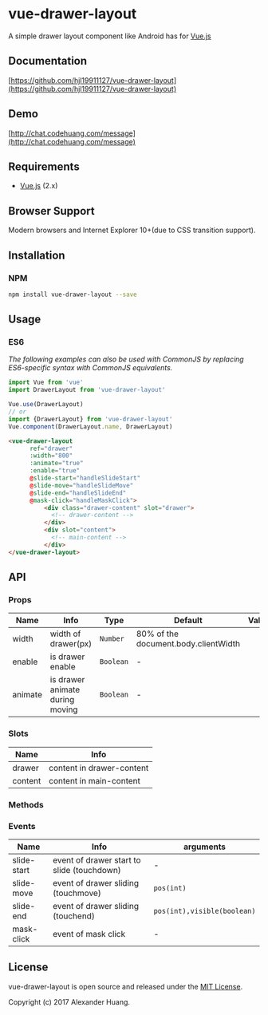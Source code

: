 # vue-drawer-layout
A simple drawer layout component like Android has for [Vue.js](http://vuejs.org)

## Documentation
[https://github.com/hjl19911127/vue-drawer-layout](https://github.com/hjl19911127/vue-drawer-layout)

## Demo
[http://chat.codehuang.com/message](http://chat.codehuang.com/message)

## Requirements
* [Vue.js](http://vuejs.org) (2.x)

## Browser Support
Modern browsers and Internet Explorer 10+(due to CSS transition support).

## Installation

### NPM

```bash
npm install vue-drawer-layout --save
```

## Usage

### ES6
*The following examples can also be used with CommonJS by replacing ES6-specific syntax with CommonJS equivalents.*

```js
import Vue from 'vue'
import DrawerLayout from 'vue-drawer-layout'

Vue.use(DrawerLayout)
// or
import {DrawerLayout} from 'vue-drawer-layout'
Vue.component(DrawerLayout.name, DrawerLayout)
```

```html
<vue-drawer-layout
      ref="drawer"
      :width="800"
      :animate="true"
      :enable="true"
      @slide-start="handleSlideStart"
      @slide-move="handleSlideMove"
      @slide-end="handleSlideEnd"
      @mask-click="handleMaskClick">
          <div class="drawer-content" slot="drawer">
            <!-- drawer-content -->
          </div>
          <div slot="content">
            <!-- main-content -->
          </div>
</vue-drawer-layout>
```
## API

### Props

| Name | Info | Type | Default | Values |
|-----------|-----------|-----------|-------------|--------------|
| width | width of drawer(px) | `Number` | 80% of the document.body.clientWidth |  |
| enable | is drawer enable | `Boolean` | - |
| animate | is drawer animate during moving | `Boolean` | - |

### Slots

| Name | Info | 
|-----------|-----------|
| drawer | content in drawer-content |
| content | content in main-content |
### Methods



### Events

| Name | Info | arguments |
|-----------|-----------|-----------|
| slide-start | event of drawer start to slide (touchdown) | - |
| slide-move | event of drawer sliding (touchmove) | `pos(int)` |
| slide-end | event of drawer sliding (touchend) | `pos(int),visible(boolean)` |
| mask-click | event of mask click | - |

## License
vue-drawer-layout is open source and released under the [MIT License](LICENSE).

Copyright (c) 2017 Alexander Huang.
